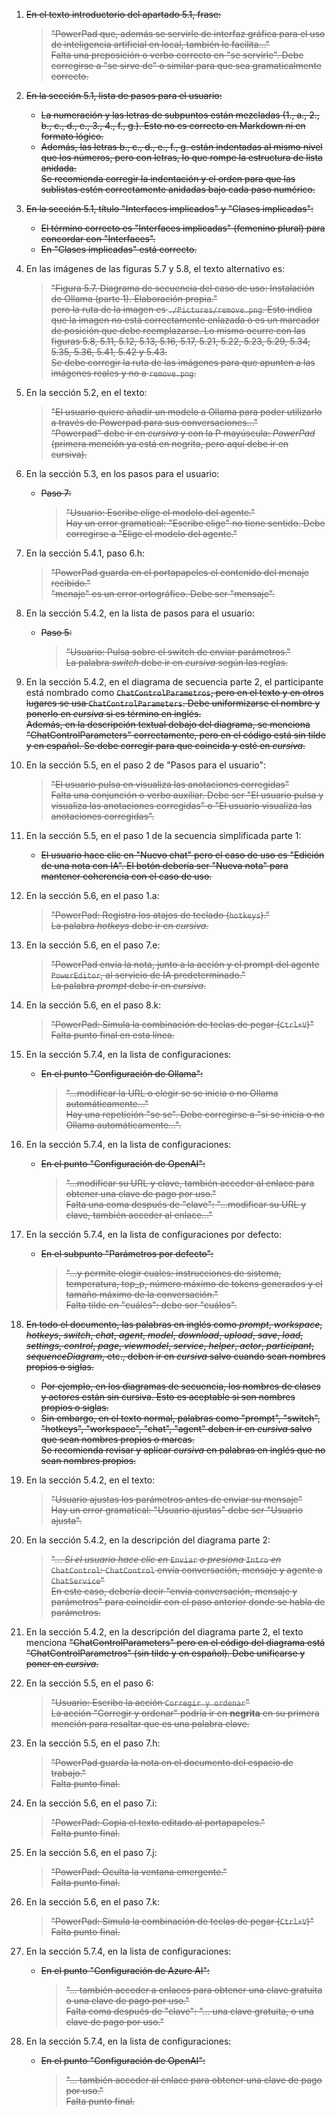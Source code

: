1. ~~En el texto introductorio del apartado 5.1, frase:~~  
   > ~~"PowerPad que, además se servirle de interfaz gráfica para el uso de inteligencia artificial en local, también le facilita..."~~  
   ~~Falta una preposición o verbo correcto en "se servirle". Debe corregirse a "se sirve de" o similar para que sea gramaticalmente correcto.~~

2. ~~En la sección 5.1, lista de pasos para el usuario:~~  
   - ~~La numeración y las letras de subpuntos están mezcladas (1., a., 2., b., c., d., e., 3., 4., f., g.). Esto no es correcto en Markdown ni en formato lógico.~~  
   - ~~Además, las letras b., c., d., e., f., g. están indentadas al mismo nivel que los números, pero con letras, lo que rompe la estructura de lista anidada.~~  
   ~~Se recomienda corregir la indentación y el orden para que las sublistas estén correctamente anidadas bajo cada paso numérico.~~

2. ~~En la sección 5.1, título "Interfaces implicados" y "Clases implicadas":~~  
   - ~~El término correcto es "Interfaces implicadas" (femenino plural) para concordar con "Interfaces".~~  
   - ~~En "Clases implicadas" está correcto.~~

4. En las imágenes de las figuras 5.7 y 5.8, el texto alternativo es:  
   > ~~"Figura 5.7. Diagrama de secuencia del caso de uso: Instalación de Ollama (parte 1). Elaboración propia."~~  
   ~~pero la ruta de la imagen es `./Pictures/remove.png`. Esto indica que la imagen no está correctamente enlazada o es un marcador de posición que debe reemplazarse. Lo mismo ocurre con las figuras 5.8, 5.11, 5.12, 5.13, 5.16, 5.17, 5.21, 5.22, 5.23, 5.29, 5.34, 5.35, 5.36, 5.41, 5.42 y 5.43.~~  
   ~~Se debe corregir la ruta de las imágenes para que apunten a las imágenes reales y no a `remove.png`.~~

5. En la sección 5.2, en el texto:  
   > ~~"El usuario quiere añadir un modelo a Ollama para poder utilizarlo a través de Powerpad para sus conversaciones..."~~  
   ~~"Powerpad" debe ir en *cursiva* y con la P mayúscula: *PowerPad* (primera mención ya está en negrita, pero aquí debe ir en cursiva).~~

6. En la sección 5.3, en los pasos para el usuario:  
   - ~~Paso 7:~~  
     > ~~"Usuario: Escribe elige el modelo del agente."~~  
     ~~Hay un error gramatical: "Escribe elige" no tiene sentido. Debe corregirse a "Elige el modelo del agente."~~

7. En la sección 5.4.1, paso 6.h:  
   > ~~"PowerPad guarda en el portapapeles el contenido del menaje recibido."~~  
   ~~"menaje" es un error ortográfico. Debe ser "mensaje".~~

8. En la sección 5.4.2, en la lista de pasos para el usuario:  
   - ~~Paso 5:~~  
     > ~~"Usuario: Pulsa sobre el switch de enviar parámetros."~~  
     ~~La palabra *switch* debe ir en *cursiva* según las reglas.~~

8. En la sección 5.4.2, en el diagrama de secuencia parte 2, el participante está nombrado como ~~`ChatControlParametros`, pero en el texto y en otros lugares se usa `ChatControlParameters`. Debe uniformizarse el nombre y ponerlo en *cursiva* si es término en inglés.~~  
   ~~Además, en la descripción textual debajo del diagrama, se menciona "ChatControlParameters" correctamente, pero en el código está sin tilde y en español. Se debe corregir para que coincida y esté en *cursiva*.~~

9. En la sección 5.5, en el paso 2 de "Pasos para el usuario":  
    > ~~"El usuario pulsa en visualiza las anotaciones corregidas"~~  
    ~~Falta una conjunción o verbo auxiliar. Debe ser "El usuario pulsa y visualiza las anotaciones corregidas" o "El usuario visualiza las anotaciones corregidas".~~

10. En la sección 5.5, en el paso 1 de la secuencia simplificada parte 1:  
    - ~~El usuario hace clic en "Nuevo chat" pero el caso de uso es "Edición de una nota con IA". El botón debería ser "Nueva nota" para mantener coherencia con el caso de uso.~~

11. En la sección 5.6, en el paso 1.a:  
    > ~~"PowerPad: Registra los atajos de teclado (`hotkeys`)."~~  
    ~~La palabra *hotkeys* debe ir en *cursiva*.~~

12. En la sección 5.6, en el paso 7.e:  
    > ~~"PowerPad envía la nota, junto a la acción y el prompt del agente `PowerEditor`, al servicio de IA predeterminado."~~  
    ~~La palabra *prompt* debe ir en *cursiva*.~~

13. En la sección 5.6, en el paso 8.k:  
    > ~~"PowerPad: Simula la combinación de teclas de pegar (`Ctrl+V`)"~~  
    ~~Falta punto final en esta línea.~~

14. En la sección 5.7.4, en la lista de configuraciones:  
    - ~~En el punto "Configuración de Ollama":~~  
      > ~~"...modificar la URL o elegir se se inicia o no Ollama automáticamente..."~~  
      ~~Hay una repetición "se se". Debe corregirse a "si se inicia o no Ollama automáticamente...".~~

15. En la sección 5.7.4, en la lista de configuraciones:  
    - ~~En el punto "Configuración de OpenAI":~~  
      > ~~"...modificar su URL y clave, también acceder al enlace para obtener una clave de pago por uso."~~  
      ~~Falta una coma después de "clave": "...modificar su URL y clave, también acceder al enlace..."~~

16. En la sección 5.7.4, en la lista de configuraciones por defecto:  
    - ~~En el subpunto "Parámetros por defecto":~~  
      > ~~"...y permite elegir cuales: instrucciones de sistema, temperatura, top_p, número máximo de tokens generados y el tamaño máximo de la conversación."~~  
      ~~Falta tilde en "cuáles": debe ser "cuáles".~~

17. ~~En todo el documento, las palabras en inglés como *prompt*, *workspace*, *hotkeys*, *switch*, *chat*, *agent*, *model*, *download*, *upload*, *save*, *load*, *settings*, *control*, *page*, *viewmodel*, *service*, *helper*, *actor*, *participant*, *sequenceDiagram*, etc., deben ir en *cursiva* salvo cuando sean nombres propios o siglas.~~  
    - ~~Por ejemplo, en los diagramas de secuencia, los nombres de clases y actores están sin cursiva. Esto es aceptable si son nombres propios o siglas.~~  
    - ~~Sin embargo, en el texto normal, palabras como "prompt", "switch", "hotkeys", "workspace", "chat", "agent" deben ir en *cursiva* salvo que sean nombres propios o marcas.~~  
    ~~Se recomienda revisar y aplicar *cursiva* en palabras en inglés que no sean nombres propios.~~

18. En la sección 5.4.2, en el texto:  
    > ~~"Usuario ajustas los parámetros antes de enviar su mensaje"~~  
    ~~Hay un error gramatical: "Usuario ajustas" debe ser "Usuario ajusta".~~

19. En la sección 5.4.2, en la descripción del diagrama parte 2:  
    > ~~"... *Si el usuario hace clic en* `Enviar` *o presiona* `Intro` *en* `ChatControl`: `ChatControl` envía conversación, mensaje y agente a `ChatService`"~~  
    ~~En este caso, debería decir "envía conversación, mensaje y parámetros" para coincidir con el paso anterior donde se habla de parámetros.~~

20. En la sección 5.4.2, en la descripción del diagrama parte 2, el texto menciona ~~"ChatControlParameters" pero en el código del diagrama está "ChatControlParametros" (sin tilde y en español). Debe unificarse y poner en *cursiva*.~~

21. En la sección 5.5, en el paso 6:  
    > ~~"Usuario: Escribe la acción `Corregir y ordenar`"~~  
    ~~La acción "Corregir y ordenar" podría ir en **negrita** en su primera mención para resaltar que es una palabra clave.~~

22. En la sección 5.5, en el paso 7.h:  
    > ~~"PowerPad guarda la nota en el documento del espacio de trabajo."~~  
    ~~Falta punto final.~~

23. En la sección 5.6, en el paso 7.i:  
    > ~~"PowerPad: Copia el texto editado al portapapeles."~~  
    ~~Falta punto final.~~

24. En la sección 5.6, en el paso 7.j:  
    > ~~"PowerPad: Oculta la ventana emergente."~~  
    ~~Falta punto final.~~

25. En la sección 5.6, en el paso 7.k:  
    > ~~"PowerPad: Simula la combinación de teclas de pegar (`Ctrl+V`)"~~  
    ~~Falta punto final.~~

26. En la sección 5.7.4, en la lista de configuraciones:  
    - ~~En el punto "Configuración de Azure AI":~~  
      > ~~"... también acceder a enlaces para obtener una clave gratuita o una clave de pago por uso."~~  
      ~~Falta coma después de "clave": "... una clave gratuita, o una clave de pago por uso."~~

27. En la sección 5.7.4, en la lista de configuraciones:  
    - ~~En el punto "Configuración de OpenAI":~~  
      > ~~"... también acceder al enlace para obtener una clave de pago por uso."~~  
      ~~Falta punto final.~~